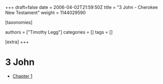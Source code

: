 +++
draft=false
date = 2006-04-02T21:59:50Z
title = "3 John - Cherokee New Testament"
weight = 1144029590

[taxonomies]

authors = ["Timothy Legg"]
categories = []
tags = []

[extra]
+++
# 3 John

* [Chapter 1](@/Cherokee-New-Testament/3-John/2501/index.md)

